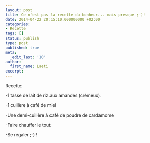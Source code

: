 ```yaml
---
layout: post
title: Ce n'est pas la recette du bonheur... mais presque ;-)!
date: 2014-04-22 20:15:10.000000000 +02:00
categories:
- Recette
tags: []
status: publish
type: post
published: true
meta:
  _edit_last: '10'
author:
  first_name: Laeti
excerpt:
---
```

<p>Recette:</p>
<p>-1 tasse de lait de riz aux amandes (crémeux).</p>
<p>-1 cuillère à café de miel</p>
<p>-Une demi-cuillère à café de poudre de cardamome</p>
<p>-Faire chauffer le tout</p>
<p>-Se régaler ;-) !</p>
